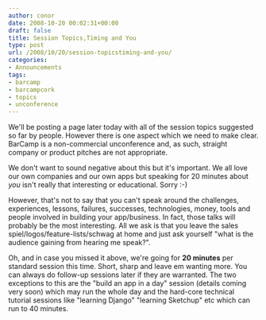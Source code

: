 ```yaml
---
author: conor
date: 2008-10-20 00:02:31+00:00
draft: false
title: Session Topics,Timing and You
type: post
url: /2008/10/20/session-topicstiming-and-you/
categories:
- Announcements
tags:
- barcamp
- barcampcork
- topics
- unconference
---
```


We'll be posting a page later today with all of the session topics suggested so far by people. However there is one aspect which we need to make clear. BarCamp is a non-commercial unconference and, as such, straight company or product pitches are not appropriate.

We don't want to sound negative about this but it's important. We all love our own companies and our own apps but speaking for 20 minutes about _you_ isn't really that interesting or educational. Sorry :-)

However, that's not to say that you can't speak around the challenges, experiences, lessons, failures, successes, technologies, money, tools and people involved in building your app/business. In fact, those talks will probably be the most interesting. All we ask is that you leave the sales spiel/logos/feature-lists/schwag at home and just ask yourself "what is the audience gaining from hearing me speak?".

Oh, and in case you missed it above, we're going for **20 minutes** per standard session this time. Short, sharp and leave em wanting more. You can always do follow-up sessions later if they are warranted. The two exceptions to this are the "build an app in a day" session (details coming very soon) which may run the whole day and the hard-core technical tutorial sessions like "learning Django" "learning Sketchup" etc which can run to 40 minutes.
